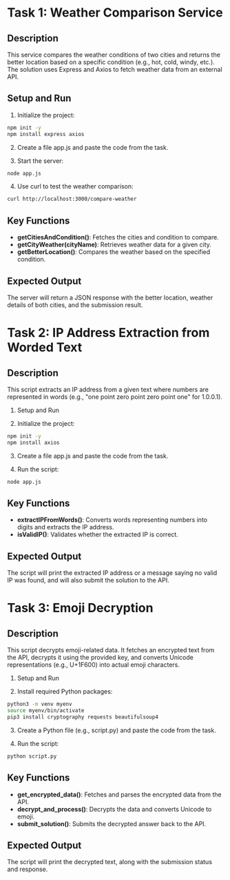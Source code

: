 # Task 1: Weather Comparison Service

## Description

This service compares the weather conditions of two cities and returns the better location based on a specific condition (e.g., hot, cold, windy, etc.). The solution uses Express and Axios to fetch weather data from an external API.

## Setup and Run
1. Initialize the project:

```bash
npm init -y
npm install express axios
```

2. Create a file app.js and paste the code from the task.

3. Start the server:

```bash
node app.js
```

4. Use curl to test the weather comparison:

```bash
curl http://localhost:3000/compare-weather
```

## Key Functions
- **getCitiesAndCondition()**: Fetches the cities and condition to compare.
- **getCityWeather(cityName)**: Retrieves weather data for a given city.
- **getBetterLocation()**: Compares the weather based on the specified condition.

## Expected Output
The server will return a JSON response with the better location, weather details of both cities, and the submission result.

# Task 2: IP Address Extraction from Worded Text

## Description

This script extracts an IP address from a given text where numbers are represented in words (e.g., "one point zero point zero point one" for 1.0.0.1).

1. Setup and Run

2. Initialize the project:

```bash
npm init -y
npm install axios
```

3. Create a file app.js and paste the code from the task.

4. Run the script:

```bash
node app.js
```

## Key Functions
- **extractIPFromWords()**: Converts words representing numbers into digits and extracts the IP address.
- **isValidIP()**: Validates whether the extracted IP is correct.

## Expected Output
The script will print the extracted IP address or a message saying no valid IP was found, and will also submit the solution to the API.

# Task 3: Emoji Decryption

## Description

This script decrypts emoji-related data. It fetches an encrypted text from the API, decrypts it using the provided key, and converts Unicode representations (e.g., U+1F600) into actual emoji characters.

1. Setup and Run

2. Install required Python packages:

```bash
python3 -m venv myenv
source myenv/bin/activate
pip3 install cryptography requests beautifulsoup4
```

3. Create a Python file (e.g., script.py) and paste the code from the task.

4. Run the script:

```bash
python script.py
```

## Key Functions
- **get_encrypted_data()**: Fetches and parses the encrypted data from the API.
- **decrypt_and_process()**: Decrypts the data and converts Unicode to emoji.
- **submit_solution()**: Submits the decrypted answer back to the API.

## Expected Output
The script will print the decrypted text, along with the submission status and response.